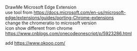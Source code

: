 DrawMe Microsoft Edge Extension   
use tool from https://docs.microsoft.com/en-us/microsoft-edge/extensions/guides/porting-Chrome-extensions   
change the chromeratio to microsoft version   
icon show different from chrome https://www.cnblogs.com/onecodeonescript/p/5923286.html   

add https://www.okooo.com/ 

